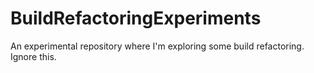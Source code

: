 # BuildRefactoringExperiments
An experimental repository where I'm exploring some build refactoring. Ignore this.
